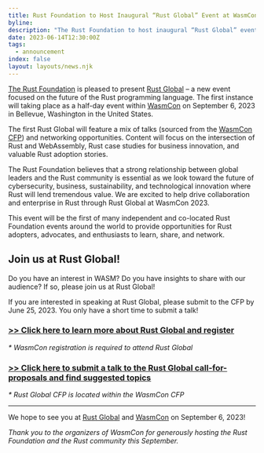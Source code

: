 ```yaml
---
title: Rust Foundation to Host Inaugural “Rust Global” Event at WasmCon 2023
byline:
description: "The Rust Foundation to host inaugural “Rust Global” event on September 6, 2023 – a gathering designed to bring together Rust enterprise users, enthusiasts, and advocates. \n\nThe first Rust Global event will be co-located with WasmCon 2023 in the Seattle area.\_"
date: 2023-06-14T12:30:00Z
tags:
  - announcement
index: false
layout: layouts/news.njk
---
```

[The Rust Foundation](https://foundation.rust-lang.org/) is pleased to present [Rust Global](https://events.linuxfoundation.org/rust-global/) – a new event focused on the future of the Rust programming language. The first instance will taking place as a half-day event within <a target="_blank" href="https://events.linuxfoundation.org/wasmcon/">WasmCon</a> on September 6, 2023 in Bellevue, Washington in the United States.&nbsp;

The first Rust Global will feature a mix of talks (sourced from the [<u>WasmCon CFP</u>](https://events.linuxfoundation.org/wasmcon/program/cfp/#suggested-topics)) and networking opportunities. Content will focus on the intersection of Rust and WebAssembly, Rust case studies for business innovation, and valuable Rust adoption stories.&nbsp;

The Rust Foundation believes that a strong relationship between global leaders and the Rust community is essential as we look toward the future of cybersecurity, business, sustainability, and technological innovation where Rust will lend tremendous value. We are excited to help drive collaboration and enterprise in Rust through Rust Global at WasmCon 2023.

This event will be the first of many independent and co-located Rust Foundation events around the world to provide opportunities for Rust adopters, advocates, and enthusiasts to learn, share, and network.&nbsp;

###

## Join us at Rust Global!

Do you have an interest in WASM? Do you have insights to share with our audience? If so, please join us at Rust Global!&nbsp;

If you are interested in speaking at Rust Global, please submit to the CFP by June 25, 2023. You only have a short time to submit a talk!

### [<u>&gt;&gt; Click here to learn more about Rust Global and register</u>](https://events.linuxfoundation.org/rust-global/)

*\* WasmCon registration is required to attend Rust Global*

### [<u>&gt;&gt; Click here to submit a talk to the Rust Global call-for-proposals and find suggested topics</u>](https://events.linuxfoundation.org/wasmcon/program/cfp/#suggested-topics)​​​​​​

*\* Rust Global CFP is located within the WasmCon CFP*

---

We hope to see you at [<u>Rust Global</u>](https://events.linuxfoundation.org/rust-global/) and [<u>WasmCon</u>](https://events.linuxfoundation.org/wasmcon/) on September 6, 2023!&nbsp;

*Thank you to the organizers of WasmCon for generously hosting the Rust Foundation and the Rust community this September.*